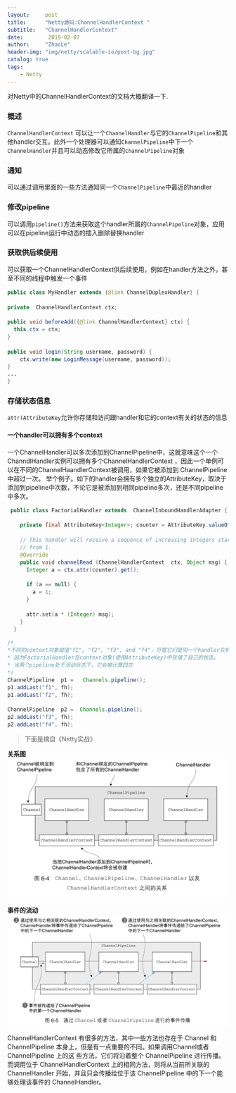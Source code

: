 ```yaml
---
layout:     post
title:      "Netty源码:ChannelHandlerContext "
subtitle:   "ChannelHandlerContext"
date:        2019-02-07
author:     "ZhaoLe"
header-img: "img/netty/scalable-io/post-bg.jpg"
catalog: true
tags:
    - Netty
---
```


对Netty中的ChannelHandlerContext的文档大概翻译一下.

### 概述
`ChannelHandlerContext` 可以让一个`ChannelHandler`与它的`ChannelPipeline`和其他handler交互。此外一个处理器可以通知`ChannelPipeline`中下一个`ChannelHandler`并且可以动态修改它所属的`ChannelPipeline`对象

### 通知
可以通过调用里面的一些方法通知同一个`ChannelPipeline`中最近的handler

### 修改pipeline
可以调用`pipeline()`方法来获取这个handler所属的`ChannelPipeline`对象，应用可以在pipeline运行中动态的插入删除替换handler

### 获取供后续使用
可以获取一个ChannelHandlerContext供后续使用，例如在handler方法之外，甚至不同的线程中触发一个事件

```java
public class MyHandler extends {@link ChannelDuplexHandler} {

private  ChannelHandlerContext ctx;

public void beforeAdd({@link ChannelHandlerContext} ctx) {
  this.ctx = ctx;
}

public void login(String username, password) {
    ctx.write(new LoginMessage(username, password));
}
...
}
```

### 存储状态信息
`attr(AttributeKey`允许你存储和访问跟handler和它的context有关的状态的信息

#### 一个handler可以拥有多个context
一个ChannelHandler可以多次添加到ChannelPipeline中，这就意味这个一个ChanndlHandler实例可以拥有多个ChannelHandlerContext ，因此一个单例可以在不同的ChannelHaandlerContext被调用，如果它被添加到
ChannelPipeline中超过一次。
举个例子。如下的handler会拥有多个独立的AttributeKey，取决于添加到pipeline中次数，不论它是被添加到相同pipeline多次，还是不同pipeline中多次。
```java
 public class FactorialHandler extends  ChannelInboundHandlerAdapter {
 
    private final AttributeKey<Integer>; counter = AttributeKey.valueOf("counter");
 
    // This handler will receive a sequence of increasing integers starting
    // from 1.
    @Override 
    public void channelRead (ChannelHandlerContext  ctx, Object msg) {
      Integer a = ctx.attr(counter).get();
 
      if (a == null) {
        a = 1;
      }
 
      attr.set(a * (Integer) msg);
    }
  }
```
```java
/*
*不同的context对象赋值"f1", "f2", "f3", and "f4"，尽管它们是同一个handler实例
* 因为FactorialHandler在context对象(使用AttributeKey)中存储了自己的状态。
* 当两个pipeline处于活动状态下，它会被计算四次
*/
ChannelPipeline  p1 =   Channels.pipeline();
p1.addLast("f1", fh);
p1.addLast("f2", fh);

ChannelPipeline  p2 =  Channels.pipeline();
p2.addLast("f3", fh);
p2.addLast("f4", fh);
```

>下面是摘自《Netty实战》

__关系图__
![IMAGE](/img/netty/extend/channelHandlerContext/1.jpg)

__事件的流动__
![IMAGE](/img/netty/extend/channelHandlerContext/2.jpg)

ChannelHandlerContext 有很多的方法，其中一些方法也存在于 Channel 和 ChannelPipeline 本身上，但是有一点重要的不同。如果调用Channel或者ChannelPipeline 上的这 些方法，它们将沿着整个 ChannelPipeline 进行传播。而调用位于 ChannelHandlerContext 上的相同方法，则将从当前所关联的 ChannelHandler 开始，并且只会传播给位于该 ChannelPipeline 中的下一个能够处理该事件的 ChannelHandler。